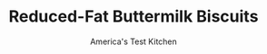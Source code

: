 ---
layout: ../../layouts/MarkdownPostLayout.astro
title: Reduced-Fat Buttermilk Biscuits
author: America's Test Kitchen
pubDate: 2023-03-15
description: "Is cutting fat and calories even possible in something that relies so heavily on butter and shortening? It is with our recipe-youd never know they were low in fat."
image_url: https://res.cloudinary.com/hksqkdlah/image/upload/ar_1:1,c_fill,dpr_2.0,f_auto,fl_lossy.progressive.strip_profile,g_faces:auto,q_auto:low,w_344/7485_sfs-buttermilkbiscuits-02-276952
tags: ["Desserts or Baked Goods","Southern","American","Light","Breakfast & Brunch","Quick Breads","Thanksgiving"]
calories: 2281
protein: 4
carbohydrates: 29
fats: 
fiber: 
ingredients: ["3 cups (15 ounces), all-purpose flour","1 tablespoon, sugar","1 tablespoon, baking powder","1/2 teaspoon, baking soda","3/4 teaspoon, salt","4 tablespoons, unsalted butter, cut into 1/2-inch pieces and frozen for 1 hour","3 tablespoons, Neufchatel (1/3 less fat) cream cheese, cut into 1/2-inch pieces and frozen for 1 hour","1 1/4 cups, nonfat buttermilk"]
serves: 12
time: "45 minutes"
instructions: ["MIX DOUGH Adjust oven rack to middle position and heat oven to 450 degrees. Line baking sheet with parchment paper. Pulse flour, sugar, baking powder, baking soda, salt, butter, and cream cheese in food processor until mixture resembles coarse meal; transfer to large bowl. Stir in buttermilk until combined.","CUT BISCUITS On a lightly floured surface, knead dough until smooth, 8 to 10 times. Pat dough into 9-inch circle, about ¾ inch thick. Using 2½-inch biscuit cutter dipped in flour, cut out rounds of dough and arrange on prepared baking sheet. Pat remaining dough into ¾-inch-thick circle and cut out remaining biscuits.","BAKE BISCUITS Bake until biscuits begin to rise, about 5 minutes, then rotate pan and reduce oven temperature to 400 degrees. Bake until golden brown, 12 to 15 minutes more, then transfer to wire rack. Serve warm."]
nutrition: ["82 mg Potassium","180 mg Phosphorus","124 mg Calcium","1 mg Iron","11 mg Magnesium","206 mg Sodium","5 g Fat","2 mg Niacin (B3)","1 g Monounsaturated","15 mg Cholesterol","3 g Saturated","54 µg Folic acid","12 µg Folate (food)","2 g Sugars","30 g Water","29 g Carbs","104 µg Folate equivalent (total)","4 g Protein","49 µg Vitamin A","190 kcal Energy","1 g Sugars, added","2281 calories"]
notes: "Underbaked, these biscuits are gummy. Check under a biscuit after 17 minutes. If the underside is still pale, bake up to 3 minutes more until golden brown on top and bottom."
---